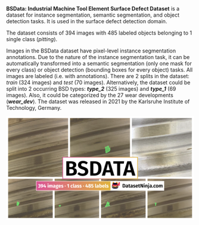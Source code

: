 **BSData: Industrial Machine Tool Element Surface Defect Dataset** is a dataset for instance segmentation, semantic segmentation, and object detection tasks. It is used in the surface defect detection domain. 

The dataset consists of 394 images with 485 labeled objects belonging to 1 single class (*pitting*).

Images in the BSData dataset have pixel-level instance segmentation annotations. Due to the nature of the instance segmentation task, it can be automatically transformed into a semantic segmentation (only one mask for every class) or object detection (bounding boxes for every object) tasks. All images are labeled (i.e. with annotations). There are 2 splits in the dataset: *train* (324 images) and *test* (70 images). Alternatively, the dataset could be split into 2 occurring BSD types: ***type_2*** (325 images) and ***type_1*** (69 images). Also, it could be categorized by the 27 wear developments (***wear_dev***). The dataset was released in 2021 by the Karlsruhe Institute of Technology, Germany.

<img src="https://github.com/dataset-ninja/bsdata/raw/main/visualizations/poster.png">
